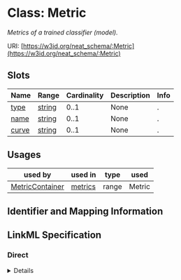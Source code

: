 # Class: Metric
_Metrics of a trained classifier (model)._





URI: [https://w3id.org/neat_schema/:Metric](https://w3id.org/neat_schema/:Metric)



<!-- no inheritance hierarchy -->



## Slots

| Name | Range | Cardinality | Description  | Info |
| ---  | --- | --- | --- | --- |
| [type](type.md) | [string](string.md) | 0..1 | None  | . |
| [name](name.md) | [string](string.md) | 0..1 | None  | . |
| [curve](curve.md) | [string](string.md) | 0..1 | None  | . |


## Usages


| used by | used in | type | used |
| ---  | --- | --- | --- |
| [MetricContainer](MetricContainer.md) | [metrics](metrics.md) | range | Metric |



## Identifier and Mapping Information









## LinkML Specification

<!-- TODO: investigate https://stackoverflow.com/questions/37606292/how-to-create-tabbed-code-blocks-in-mkdocs-or-sphinx -->

### Direct

<details>
```yaml
name: Metric
description: Metrics of a trained classifier (model).
from_schema: https://w3id.org/neat_schema
attributes:
  type:
    name: type
    from_schema: https://w3id.org/neat_schema
  name:
    name: name
    from_schema: https://w3id.org/neat_schema
  curve:
    name: curve
    from_schema: https://w3id.org/neat_schema

```
</details>

### Induced

<details>
```yaml
name: Metric
description: Metrics of a trained classifier (model).
from_schema: https://w3id.org/neat_schema
attributes:
  type:
    name: type
    from_schema: https://w3id.org/neat_schema
    alias: type
    owner: Metric
    range: string
  name:
    name: name
    from_schema: https://w3id.org/neat_schema
    alias: name
    owner: Metric
    range: string
  curve:
    name: curve
    from_schema: https://w3id.org/neat_schema
    alias: curve
    owner: Metric
    range: string

```
</details>
